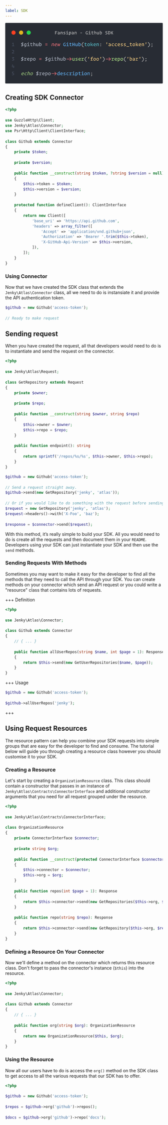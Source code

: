 ```yaml
---
label: SDK
---
```


![](../static/sdk-hero.png)

## Creating SDK Connector

```php
<?php

use GuzzleHttp\Client;
use Jenky\Atlas\Connector;
use Psr\Http\Client\ClientInterface;

class Github extends Connector
{
    private $token;

    private $version;

    public function __construct(string $token, ?string $version = null)
    {
        $this->token = $token;
        $this->version = $version;
    }

    protected function defineClient(): ClientInterface
    {
        return new Client([
            'base_uri' => 'https://api.github.com',
            'headers' => array_filter([
                'Accept' => 'application/vnd.github+json',
                'Authorization' => 'Bearer '.trim($this->token),
                'X-GitHub-Api-Version' => $this->version,
            ]),
        ]);
    }
}
```

### Using Connector

Now that we have created the SDK class that extends the `Jenky\Atlas\Connector` class, all we need to do is instansiate it and provide the API authentication token.

```php
$github = new Github('access-token');

// Ready to make request
```

## Sending request

When you have created the request, all that developers would need to do is to instantiate and send the request on the connector.

```php
<?php

use Jenky\Atlas\Request;

class GetRepository extends Request
{
    private $owner;

    private $repo;

    public function __construct(string $owner, string $repo)
    {
        $this->owner = $owner;
        $this->repo = $repo;
    }

    public function endpoint(): string
    {
        return sprintf('/repos/%s/%s', $this->owner, $this->repo);
    }
}
```

```php
$github = new Github('access-token');

// Send a request straight away.
$github->send(new GetRepository('jenky', 'atlas'));

// Or if you would like to do something with the request before sending it.
$request = new GetRepository('jenky', 'atlas');
$request->headers()->with('X-Foo', 'baz');

$response = $connector->send($request);
```

With this method, it’s really simple to build your SDK. All you would need to do is create all the requests and then document them in your `README`. Developers using your SDK can just instantiate your SDK and then use the `send` methods.

### Sending Requests With Methods

Sometimes you may want to make it easy for the developer to find all the methods that they need to call the API through your SDK. You can create methods on your connector which send an API request or you could write a "resource" class that contains lots of requests.

+++ Definition
```php
<?php

use Jenky\Atlas\Connector;

class Github extends Connector
{
    // { ... }

    public function allUserRepos(string $name, int $page = 1): Response
    {
        return $this->send(new GetUserRepositories($name, $page));
    }
}
```
+++ Usage
```php
$github = new Github('access-token');

$github->allUserRepos('jenky');
```
+++

## Using Request Resources

The resource pattern can help you combine your SDK requests into simple groups that are easy for the developer to find and consume. The tutorial below will guide you through creating a resource class however you should customise it to your SDK.

### Creating a Resource

Let's start by creating a `OrganizationResource` class. This class should contain a constructor that passes in an instance of `Jenky\Atlas\Contracts\ConnectorInterface` and additional constructor arguments that you need for all request grouped under the resource.

```php
<?php

use Jenky\Atlas\Contracts\ConnectorInterface;

class OrganizationResource
{
    private ConnectorInterface $connector;

    private string $org;

    public function __construct(protected ConnectorInterface $connector, string $org)
    {
        $this->connector = $connector;
        $this->org = $org;
    }

    public function repos(int $page = 1): Response
    {
        return $this->connector->send(new GetRepositories($this->org, $page));
    }

    public function repo(string $repo): Response
    {
        return $this->connector->send(new GetRepository($this->org, $repo));
    }
}
```

### Defining a Resource On Your Connector

Now we'll define a method on the connector which returns this resource class. Don't forget to pass the connector's instance (`$this`) into the resource.

```php
<?php

use Jenky\Atlas\Connector;

class Github extends Connector
{
    // { ... }

    public function org(string $org): OrganizationResource
    {
        return new OrganizationResource($this, $org);
    }
}
```

### Using the Resource

Now all our users have to do is access the `org()` method on the SDK class to get access to all the various requests that our SDK has to offer.

```php
<?php

$github = new Github('access-token');

$repos = $github->org('github')->repos();

$docs = $github->org('github')->repo('docs');
```
